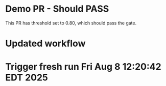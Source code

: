# Demo PR - Should PASS

This PR has threshold set to 0.80, which should pass the gate.
# Updated workflow
# Trigger fresh run Fri Aug  8 12:20:42 EDT 2025
